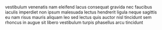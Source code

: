 vestibulum venenatis nam eleifend lacus consequat gravida nec faucibus iaculis
imperdiet non ipsum malesuada lectus hendrerit ligula neque sagittis eu nam
risus mauris aliquam leo sed lectus quis auctor nisl tincidunt sem rhoncus in
augue sit libero vestibulum turpis phasellus arcu tincidunt